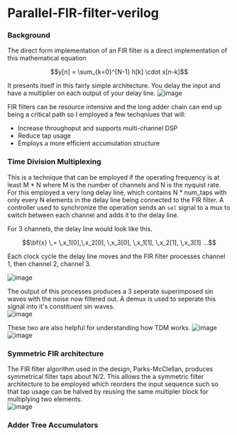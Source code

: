 # Parallel-FIR-filter-verilog
 
### Background

The direct form implementation of an FIR filter is a direct implementation of this mathematical equation
```math
y[n] = \sum_{k=0}^{N-1} h[k] \cdot x[n-k]
```

It presents itself in this fairly simple architecture. You delay the input and have a multiplier on each output of your delay line. 
![image](https://github.com/user-attachments/assets/c1dd3108-2e05-4342-87df-b0b2c08174ff)

FIR filters can be resource intensive and the long adder chain can end up being a critical path so I employed a few techqniues that will:
- Increase throughoput and supports multi-channel DSP
- Reduce tap usage
- Employs a more efficient accumulation structure

### Time Division Multiplexing

This is a technique that can be employed if the operating frequency is at least M * N where M is the number of channels and N is the nyquist rate. 
For this employed a very long delay line, which contains N * num_taps with only every N elements in the delay line being connected to the FIR filter. 
A controller used to synchronize the operation sends an `sel` signal to a mux to switch between each channel and adds it to the delay line. 

For 3 channels, the delay line would look like this. 
```math
\bf{x} \,= \,x_1[0],\,x_2[0], \,x_3[0], \,x_1[1], \,x_2[1], \,x_3[1] ...
```
Each clock cycle the delay line moves and the FIR filter processes channel 1, then channel 2, channel 3.

![image](https://github.com/user-attachments/assets/86637dde-c10e-468d-8830-a13a2d895ab1)

The output of this processes produces a 3 seperate superimposed sin waves with the noise now filtered out. A demux is used to seperate this signal into it's constituent sin waves.  
![image](https://github.com/user-attachments/assets/ca5a1704-962b-4062-850b-cddf4686457f)

These two are also helpful for understanding how TDM works. 
![image](https://github.com/user-attachments/assets/af27e64b-bea4-44c5-9639-4b3f874abe36)
![image](https://github.com/user-attachments/assets/95be613e-60cc-459c-8bbc-694f7481054e)



### Symmetric FIR architecture

The FIR filter algorithm used in the design, Parks-McClellan, produces symmetrical filter taps about N/2. This allows the a symmetric filter architecture to be employed which reorders the input sequence such so that tap usage can be halved by reusing the same multipler block for multiplying two elements.  
![image](https://github.com/user-attachments/assets/c01bb07c-1b79-4e25-9d87-857023852c45)

### Adder Tree Accumulators

